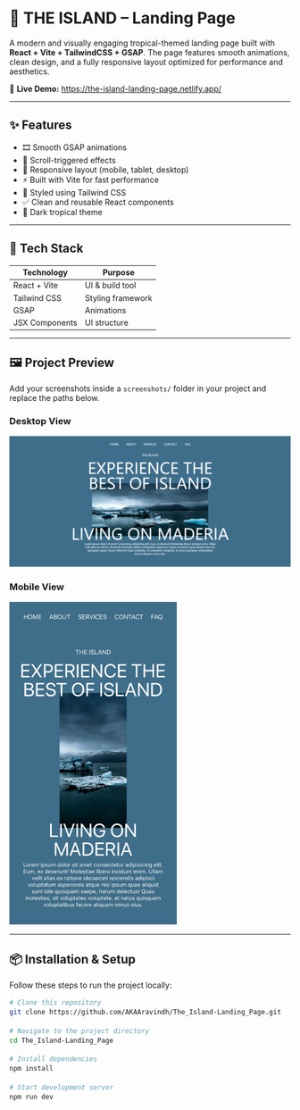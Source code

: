 # 🌴 THE ISLAND – Landing Page

A modern and visually engaging tropical-themed landing page built with **React + Vite + TailwindCSS + GSAP**. The page features smooth animations, clean design, and a fully responsive layout optimized for performance and aesthetics.

🔗 **Live Demo:** https://the-island-landing-page.netlify.app/

---

## ✨ Features

- 🎞️ Smooth GSAP animations
- 📜 Scroll-triggered effects
- 🎯 Responsive layout (mobile, tablet, desktop)
- ⚡ Built with Vite for fast performance
- 🎨 Styled using Tailwind CSS
- ✅ Clean and reusable React components
- 🌙 Dark tropical theme

---

## 🚀 Tech Stack

| Technology       | Purpose |
|------------------|---------|
| React + Vite     | UI & build tool |
| Tailwind CSS     | Styling framework |
| GSAP             | Animations |
| JSX Components   | UI structure |

---

## 🖼️ Project Preview

Add your screenshots inside a `screenshots/` folder in your project and replace the paths below.

### Desktop View
<img src="./screenshots/desktop.png" alt="Desktop Preview">

### Mobile View
<img src="./screenshots/mobile.png" alt="Mobile Preview" width="300px">

---

## 📦 Installation & Setup

Follow these steps to run the project locally:

```bash
# Clone this repository
git clone https://github.com/AKAAravindh/The_Island-Landing_Page.git

# Navigate to the project directory
cd The_Island-Landing_Page

# Install dependencies
npm install

# Start development server
npm run dev
